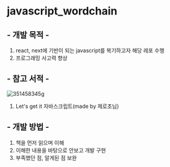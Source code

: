 # javascript_wordchain


<h2>- 개발 목적 -</h2>

1. react, next에 기반이 되는 javascript를 복기하고자 해당 레포 수행
2. 프로그래밍 사고력 향상 

<h2> - 참고 서적 -</h2>

![351458345g](https://github.com/Jayjunyoung/javascript_wordchain/assets/101504017/6cb1b63b-704f-447b-bd4d-d2671e5f64b3)
1. Let's get it 자바스크립트(made by 제로초님)


<h2> - 개발 방법 - </h2>

1. 책을 먼저 읽으며 이해
2. 이해한 내용을 바탕으로 안보고 개발 구현
3. 부족했던 점, 알게된 점 보완


